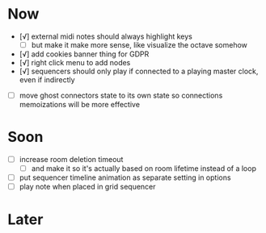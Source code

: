 # Now
- [√] external midi notes should always highlight keys
	- [ ] but make it make more sense, like visualize the octave somehow
- [√] add cookies banner thing for GDPR
- [√] right click menu to add nodes
- [√] sequencers should only play if connected to a playing master clock, even if indirectly
- [ ] move ghost connectors state to its own state so connections memoizations will be more effective

# Soon
- [ ] increase room deletion timeout
	- [ ] and make it so it's actually based on room lifetime instead of a loop
- [ ] put sequencer timeline animation as separate setting in options
- [ ] play note when placed in grid sequencer

# Later
